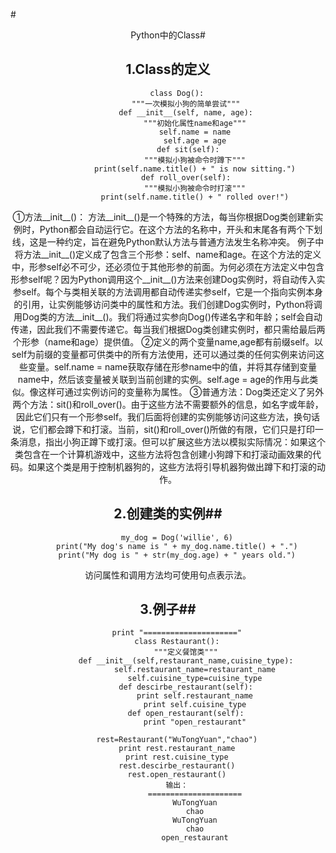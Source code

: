 #<center/>Python中的Class#
## 1.Class的定义 ##
		class Dog():
			"""一次模拟小狗的简单尝试"""
			def __init__(self, name, age):
				"""初始化属性name和age"""
				self.name = name
				self.age = age
			 def sit(self):
				"""模拟小狗被命令时蹲下"""
				print(self.name.title() + " is now sitting.")
			def roll_over(self):
				"""模拟小狗被命令时打滚"""
				print(self.name.title() + " rolled over!")
①方法__init__()：
方法__init__()是一个特殊的方法，每当你根据Dog类创建新实例时，Python都会自动运行它。在这个方法的名称中，开头和末尾各有两个下划线，这是一种约定，旨在避免Python默认方法与普通方法发生名称冲突。
例子中将方法__init__()定义成了包含三个形参：self、name和age。在这个方法的定义中，形参self必不可少，还必须位于其他形参的前面。为何必须在方法定义中包含形参self呢？因为Python调用这个__init__()方法来创建Dog实例时，将自动传入实参self。每个与类相关联的方法调用都自动传递实参self，它是一个指向实例本身的引用，让实例能够访问类中的属性和方法。我们创建Dog实例时，Python将调用Dog类的方法__init__()。我们将通过实参向Dog()传递名字和年龄；self会自动传递，因此我们不需要传递它。每当我们根据Dog类创建实例时，都只需给最后两个形参（name和age）提供值。
②定义的两个变量name,age都有前缀self。以self为前缀的变量都可供类中的所有方法使用，还可以通过类的任何实例来访问这些变量。self.name = name获取存储在形参name中的值，并将其存储到变量name中，然后该变量被关联到当前创建的实例。self.age = age的作用与此类似。像这样可通过实例访问的变量称为属性。
③普通方法：Dog类还定义了另外两个方法：sit()和roll_over()。由于这些方法不需要额外的信息，如名字或年龄，因此它们只有一个形参self。我们后面将创建的实例能够访问这些方法，换句话说，它们都会蹲下和打滚。当前，sit()和roll_over()所做的有限，它们只是打印一条消息，指出小狗正蹲下或打滚。但可以扩展这些方法以模拟实际情况：如果这个类包含在一个计算机游戏中，这些方法将包含创建小狗蹲下和打滚动画效果的代码。如果这个类是用于控制机器狗的，这些方法将引导机器狗做出蹲下和打滚的动作。
## 2.创建类的实例##
		my_dog = Dog('willie', 6)
		print("My dog's name is " + my_dog.name.title() + ".")
		print("My dog is " + str(my_dog.age) + " years old.")
访问属性和调用方法均可使用句点表示法。
## 3.例子##
		print "====================="
		class Restaurant():
			"""定义餐馆类"""
			def __init__(self,restaurant_name,cuisine_type):
				self.restaurant_name=restaurant_name
				self.cuisine_type=cuisine_type
			def descirbe_restaurant(self):
				print self.restaurant_name
				print self.cuisine_type
			def open_restaurant(self):
				print "open_restaurant"
				
		rest=Restaurant("WuTongYuan","chao")
		print rest.restaurant_name
		print rest.cuisine_type
		rest.descirbe_restaurant()
		rest.open_restaurant()
		输出：
				=====================
				WuTongYuan
				chao
				WuTongYuan
				chao
				open_restaurant